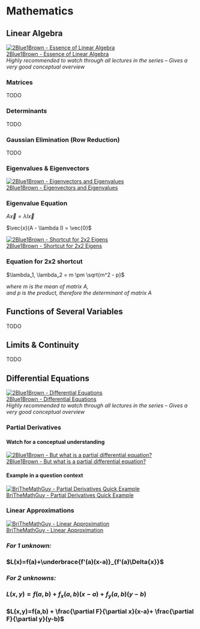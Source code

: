 # Mathematics

## Linear Algebra

[![2Blue1Brown - Essence of Linear Algebra](https://i9.ytimg.com/s_p/PLZHQObOWTQDPD3MizzM2xVFitgF8hE_ab/landscape_sddefault.jpg?sqp=CIySpcYGir7X7AMICOqwiNsFEAE=&rs=AOn4CLDo3Fb3xyRoJIhVNXo2jvqUEwbrIg)](https://youtube.com/playlist?list=PLZHQObOWTQDPD3MizzM2xVFitgF8hE_ab&si=jvxNHpSeTNf9QXps)  
[2Blue1Brown - Essence of Linear Algebra](https://img.youtube.com/vi/k6U-i4gXkLM/0.jpg)  
*Highly recommended to watch through all lectures in the series – Gives a very good conceptual overview*

### Matrices
TODO

### Determinants
TODO

### Gaussian Elimination (Row Reduction)
TODO

### Eigenvalues & Eigenvectors

[![2Blue1Brown - Eigenvectors and Eigenvalues](https://img.youtube.com/vi/PFDu9oVAE-g/0.jpg)](https://www.youtube.com/watch?v=PFDu9oVAE-g&list=PLZHQObOWTQDPD3MizzM2xVFitgF8hE_ab&index=14)  
[2Blue1Brown - Eigenvectors and Eigenvalues](https://www.youtube.com/watch?v=PFDu9oVAE-g&list=PLZHQObOWTQDPD3MizzM2xVFitgF8hE_ab&index=14)

### Eigenvalue Equation

$A \vec{x} = \lambda I \vec{x}$

$\vec{x}(A - \lambda I) = \vec{0}$

[![2Blue1Brown - Shortcut for 2x2 Eigens](https://img.youtube.com/vi/e50Bj7jn9IQ/0.jpg)](https://www.youtube.com/watch?v=e50Bj7jn9IQ&list=PLZHQObOWTQDPD3MizzM2xVFitgF8hE_ab&index=15)  
[2Blue1Brown - Shortcut for 2x2 Eigens](https://www.youtube.com/watch?v=e50Bj7jn9IQ&list=PLZHQObOWTQDPD3MizzM2xVFitgF8hE_ab&index=15)

### Equation for 2x2 shortcut
$\lambda_1, \lambda_2 = m \pm \sqrt{m^2 - p}$  

*where $m$ is the mean of matrix $A$,*  
*and $p$ is the product, therefore the determinant of matrix $A$*

## Functions of Several Variables
TODO

## Limits & Continuity
TODO

## Differential Equations

[![2Blue1Brown - Differential Equations](https://i9.ytimg.com/s_p/PLZHQObOWTQDNPOjrT6KVlfJuKtYTftqH6/landscape_maxresdefault.jpg?sqp=COSWpcYGir7X7AMICNyCheUFEAE=&rs=AOn4CLAUAKGAIlHln8dVW6V0XTL5s88OvQ)](https://youtube.com/playlist?list=PLZHQObOWTQDNPOjrT6KVlfJuKtYTftqH6&si=eVfgEokOPEt7mRp8)  
[2Blue1Brown - Differential Equations](https://youtube.com/playlist?list=PLZHQObOWTQDNPOjrT6KVlfJuKtYTftqH6&si=eVfgEokOPEt7mRp8)  
*Highly recommended to watch through all lectures in the series – Gives a very good conceptual overview*

### Partial Derivatives

#### Watch for a conceptual understanding

[![2Blue1Brown - But what is a partial differential equation?](https://img.youtube.com/vi/ly4S0oi3Yz8/0.jpg)](https://www.youtube.com/watch?v=ly4S0oi3Yz8&list=PLZHQObOWTQDNPOjrT6KVlfJuKtYTftqH6&index=2)  
[2Blue1Brown - But what is a partial differential equation?](https://www.youtube.com/watch?v=ly4S0oi3Yz8&list=PLZHQObOWTQDNPOjrT6KVlfJuKtYTftqH6&index=2)

#### Example in a question context

[![BriTheMathGuy - Partial Derivatives Quick Example](https://img.youtube.com/vi/xnhz1Ngr4w8/0.jpg)](https://www.youtube.com/watch?v=xnhz1Ngr4w8)  
[BriTheMathGuy - Partial Derivatives Quick Example](https://www.youtube.com/watch?v=xnhz1Ngr4w8)

### Linear Approximations

[![BriTheMathGuy - Linear Approximation](https://img.youtube.com/vi/VVtGpDPn1CU/0.jpg)](https://www.youtube.com/watch?v=VVtGpDPn1CU)  
[BriTheMathGuy - Linear Approximation](https://www.youtube.com/watch?v=VVtGpDPn1CU)

### *For 1 unknown:* 
### $L(x)=f(a)+\underbrace{f'(a)(x-a)}_{f'(a)\Delta{x}}$
### *For 2 unknowns:* 
### $L(x,y) = f(a,b) + f_{x}(a,b)(x-a)+f_{y}(a,b)(y-b)$ 
### $L(x,y)=f(a,b) + \frac{\partial F}{\partial  x}(x-a)+ \frac{\partial F}{\partial y}(y-b)$
